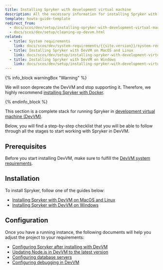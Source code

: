 ```yaml
---
title: Installing Spryker with development virtual machine
description: All the necessary information for installing Spryker with development virtual machine.
template: howto-guide-template
redirect_from:
  - docs/scos/dev/setup/installing-spryker-with-development-virtual-machine/cleaning-up-devvm.html
  - docs/scos/dev/setup/cleaning-up-devvm.html
related:
  - title: System requirements
    link: docs/scos/dev/system-requirements/{{site.version}}/system-requirements.html
  - title: Installing Spryker with DevVM on MacOS and Linux
    link: docs/scos/dev/setup/installing-spryker-with-development-virtual-machine/installing-spryker-with-devvm-on-macos-and-linux.html
  - title: Installing Spryker with DevVM on Windows
    link: docs/scos/dev/setup/installing-spryker-with-development-virtual-machine/installing-spryker-with-devvm-on-windows.html
---
```

{% info_block warningBox "Warning" %}

We will soon deprecate the DevVM and stop supporting it. Therefore, we highly recommend [installing Spryker with Docker](/docs/scos/dev/setup/installing-spryker-with-docker/installing-spryker-with-docker.html).

{% endinfo_block %}

This section is a complete stack for running Spryker in [development virtual machine (DevVM)](https://github.com/spryker/devvm).


Below, you will find a step-by-step checklist that you will be able to follow through all the stages to start working with Spryker in DevVM.

## Prerequisites

Before you start installing DevVM, make sure to fulfill the [DevVM system requirements](/docs/scos/dev/system-requirements/{{site.version}}/system-requirements.html).

## Installation

To install Spryker, follow one of the guides below:

* [Installing Spryker with DevVM on MacOS and Linux](/docs/scos/dev/setup/installing-spryker-with-development-virtual-machine/installing-spryker-with-devvm-on-macos-and-linux.html)
* [Installing Spryker with DevVM on Windows](/docs/scos/dev/setup/installing-spryker-with-development-virtual-machine/installing-spryker-with-devvm-on-windows.html)


## Configuration

Once you have a running instance, the following documents will help you adjust the project to your requirements:

* [Configuring Spryker after installing with DevVM](/docs/scos/dev/setup/installing-spryker-with-development-virtual-machine/configuring-spryker-with-devvm/configuring-spryker-after-installing-with-devvm.html)
* [Updating Node.js in DevVM to the latest version](/docs/scos/dev/setup/installing-spryker-with-development-virtual-machine/configuring-spryker-with-devvm/updating-node.js-in-devvm-to-the-latest-version.html)
* [Configuring database servers](/docs/scos/dev/setup/installing-spryker-with-development-virtual-machine/configuring-spryker-with-devvm/configuring-database-servers.html)
* [Configuring debugging in DevVM](/docs/scos/dev/setup/installing-spryker-with-development-virtual-machine/configuring-debugging-in-devvm/configuring-debugging-in-devvm.html)
